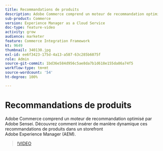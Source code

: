 ```yaml
---
title: Recommandations de produits
description: Adobe Commerce comprend un moteur de recommandation optimisé par Adobe Sensei. Découvrez comment insérer de manière dynamique ces recommandations de produits dans un storefront Adobe Experience Manager (AEM).
sub-product: Commerce
version: Experience Manager as a Cloud Service
doc-type: feature-video
activity: grow
audience: marketer
feature: Commerce Integration Framework
kt: 9649
thumbnail: 340130.jpg
exl-id: ee6f3423-175d-4a13-a587-63c285b6075f
role: Admin
source-git-commit: 1bd36e584d956c5ae8da7b1d618e155da86a74f5
workflow-type: tm+mt
source-wordcount: '54'
ht-degree: 100%

---
```


# Recommandations de produits

Adobe Commerce comprend un moteur de recommandation optimisé par Adobe Sensei. Découvrez comment insérer de manière dynamique ces recommandations de produits dans un storefront Adobe Experience Manager (AEM).

>[!VIDEO](https://video.tv.adobe.com/v/342991/?learn=on&captions=fre_fr)

